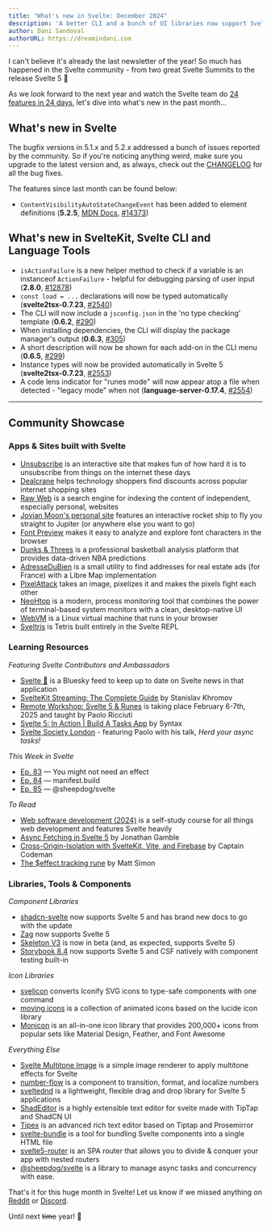 ```yaml
---
title: "What's new in Svelte: December 2024"
description: 'A better CLI and a bunch of UI libraries now support Svelte 5'
author: Dani Sandoval
authorURL: https://dreamindani.com
---
```


I can't believe it's already the last newsletter of the year! So much has happened in the Svelte community - from two great Svelte Summits to the release Svelte 5 🎉

As we look forward to the next year and watch the Svelte team do [24 features in 24 days](advent-of-svelte), let's dive into what's new in the past month...

## What's new in Svelte

The bugfix versions in 5.1.x and 5.2.x addressed a bunch of issues reported by the community. So if you're noticing anything weird, make sure you upgrade to the latest version and, as always, check out the [CHANGELOG](https://github.com/sveltejs/svelte/blob/main/packages/svelte/CHANGELOG.md) for all the bug fixes.

The features since last month can be found below:

- `ContentVisibilityAutoStateChangeEvent` has been added to element definitions (**5.2.5**, [MDN Docs](https://developer.mozilla.org/en-US/docs/Web/API/ContentVisibilityAutoStateChangeEvent), [#14373](https://github.com/sveltejs/svelte/pull/14373))

## What's new in SvelteKit, Svelte CLI and Language Tools

- `isActionFailure` is a new helper method to check if a variable is an instanceof `ActionFailure` - helpful for debugging parsing of user input (**2.8.0**, [#12878](https://github.com/sveltejs/kit/pull/12878))
- `const load = ...` declarations will now be typed automatically (**svelte2tsx-0.7.23**, [#2540](https://github.com/sveltejs/language-tools/pull/2540))
- The CLI will now include a `jsconfig.json` in the 'no type checking' template (**0.6.2**, [#290](https://github.com/sveltejs/cli/pull/290))
- When installing dependencies, the CLI will display the package manager's output (**0.6.3**, [#305](https://github.com/sveltejs/cli/pull/305))
- A short description will now be shown for each add-on in the CLI menu (**0.6.5**, [#299](https://github.com/sveltejs/cli/pull/299))
- Instance types will now be provided automatically in Svelte 5 (**svelte2tsx-0.7.23**, [#2553](https://github.com/sveltejs/language-tools/pull/2553))
- A code lens indicator for "runes mode" will now appear atop a file when detected - "legacy mode" when not (**language-server-0.17.4**, [#2554](https://github.com/sveltejs/language-tools/pull/2554))

---

## Community Showcase

### Apps & Sites built with Svelte

- [Unsubscribe](https://unsubscribe.jnr.cx/) is an interactive site that makes fun of how hard it is to unsubscribe from things on the internet these days
- [Dealcrane](https://dealcrane.com/?utm_source=discord&utm_medium=social&utm_campaign=beta_promo&utm_content=svelte) helps technology shoppers find discounts across popular internet shopping sites
- [Raw Web](https://rawweb.org/) is a search engine for indexing the content of independent, especially personal, websites
- [Jovian Moon's personal site](https://github.com/StephenGunn/jovian) features an interactive rocket ship to fly you straight to Jupiter (or anywhere else you want to go)
- [Font Preview](https://github.com/songkeys/font-preview) makes it easy to analyze and explore font characters in the browser
- [Dunks & Threes](https://dunksandthrees.com/) is a professional basketball analysis platform that provides data-driven NBA predictions
- [AdresseDuBien](https://adressedubien.com/) is a small utility to find addresses for real estate ads (for France) with a Libre Map implementation
- [PixelAttack](https://jason1610.github.io/PixelAttack/) takes an image, pixelizes it and makes the pixels fight each other
- [NeoHtop](https://github.com/Abdenasser/neohtop) is a modern, process monitoring tool that combines the power of terminal-based system monitors with a clean, desktop-native UI
- [WebVM](https://github.com/leaningtech/webvm) is a Linux virtual machine that runs in your browser
- [Sveltris](/playground/8594eea15c6244908c3efad284fe2aa4?version=5.2.1) is Tetris built entirely in the Svelte REPL

### Learning Resources

_Featuring Svelte Contributors and Ambassadors_

- [Svelte 🧡](https://bsky.app/profile/paolo.ricciuti.me/feed/svelte-feed) is a Bluesky feed to keep up to date on Svelte news in that application
- [SvelteKit Streaming: The Complete Guide](https://khromov.se/sveltekit-streaming-the-complete-guide/) by Stanislav Khromov
- [Remote Workshop: Svelte 5 & Runes](https://ti.to/mainmatter/svelte-5-runes-feb-2025) is taking place February 6-7th, 2025 and taught by Paolo Ricciuti
- [Svelte 5: In Action | Build A Tasks App](https://www.youtube.com/watch?v=uSWMvDPpG0k) by Syntax
- [Svelte Society London](https://www.youtube.com/watch?v=mxM208nCvHc) - featuring Paolo with his talk, _Herd your async tasks!_

_This Week in Svelte_

- [Ep. 83](https://www.youtube.com/watch?v=1a-iKUCF5_g) — You might not need an effect
- [Ep. 84](https://www.youtube.com/watch?v=kVbQyKf4Oe4) — manifest.build
- [Ep. 85](https://www.youtube.com/watch?v=yY963ovcDQ0) — @sheepdog/svelte

_To Read_

- [Web software development (2024)](https://fitech101.aalto.fi/web-software-development/) is a self-study course for all things web development and features Svelte heavily
- [Async Fetching in Svelte 5](https://dev.to/jdgamble555/async-fetching-in-svelte-5-826) by Jonathan Gamble
- [Cross-Origin-Isolation with SvelteKit, Vite, and Firebase](https://www.captaincodeman.com/cross-origin-isolation-with-sveltekit-vite-and-firebase) by Captain Codeman
- [The $effect.tracking rune](https://www.matsimon.dev/blog/svelte-in-depth-effect-tracking) by Matt Simon

### Libraries, Tools & Components

_Component Libraries_

- [shadcn-svelte](https://next.shadcn-svelte.com/) now supports Svelte 5 and has brand new docs to go with the update
- [Zag](https://zagjs.com/overview/introduction) now supports Svelte 5
- [Skeleton V3](https://github.com/skeletonlabs/skeleton/discussions/2919) is now in beta (and, as expected, supports Svelte 5)
- [Storybook 8.4](https://www.reddit.com/r/sveltejs/comments/1gpqusy/storybook_84_release/) now supports Svelte 5 and CSF natively with component testing built-in

_Icon Libraries_

- [svelicon](https://github.com/friendofsvelte/svelicon) converts Iconify SVG icons to type-safe components with one command
- [moving icons](https://www.movingicons.dev/) is a collection of animated icons based on the lucide icon library
- [Monicon](https://github.com/oktaysenkan/monicon) is an all-in-one icon library that provides 200,000+ icons from popular sets like Material Design, Feather, and Font Awesome

_Everything Else_

- [Svelte Multitone Image](https://stephane-vanraes.github.io/svelte-multitoneimage/) is a simple image renderer to apply multitone effects for Svelte
- [number-flow](https://github.com/barvian/number-flow) is a component to transition, format, and localize numbers
- [sveltednd](https://github.com/thisuxhq/SvelteDnD) is a lightweight, flexible drag and drop library for Svelte 5 applications
- [ShadEditor](https://github.com/Tsuzat/ShadEditor) is a highly extensible text editor for svelte made with TipTap and ShadCN UI
- [Tipex](https://www.npmjs.com/package/@friendofsvelte/tipex) is an advanced rich text editor based on Tiptap and Prosemirror
- [svelte-bundle](https://github.com/uhteddy/svelte-bundle) is a tool for bundling Svelte components into a single HTML file
- [svelte5-router](https://github.com/mateothegreat/svelte5-router) is an SPA router that allows you to divide & conquer your app with nested routers
- [@sheepdog/svelte](https://github.com/mainmatter/sheepdog) is a library to manage async tasks and concurrency with ease.

That's it for this huge month in Svelte! Let us know if we missed anything on [Reddit](https://www.reddit.com/r/sveltejs/) or [Discord](https://discord.gg/svelte).

Until next ~~time~~ year! 👋
